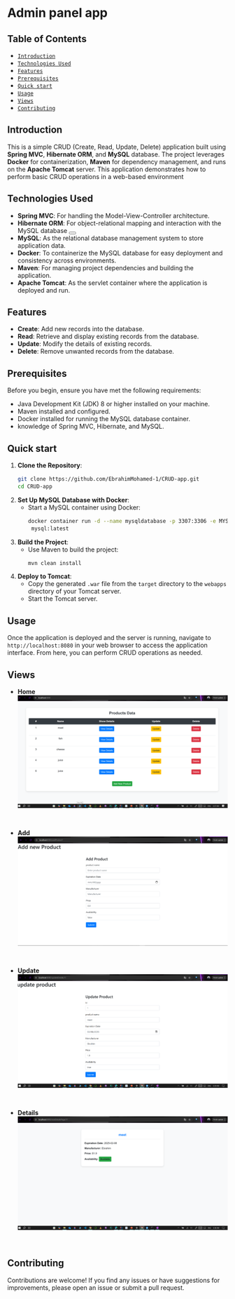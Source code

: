 # Admin panel app

## Table of Contents
- [`Introduction`](#introduction)
- [`Technologies Used`](#technologies-used)
- [`Features`](#features)
- [`Prerequisites`](#prerequisites)
- [`Quick start`](#Quick-start)
- [`Usage`](#usage)
- [`Views`](#Views)
- [`Contributing`](#contributing)


## Introduction
This is a simple CRUD (Create, Read, Update, Delete) application built using **Spring MVC**, **Hibernate ORM**, and **MySQL** database. The project leverages **Docker** for containerization, **Maven** for dependency management, and runs on the **Apache Tomcat** server. This application demonstrates how to perform basic CRUD operations in a web-based environment 
## Technologies Used
- **Spring MVC**: For handling the Model-View-Controller architecture.
- **Hibernate ORM**: For object-relational mapping and interaction with the MySQL database <button class="citation-flag" data-index="5">
- **MySQL**: As the relational database management system to store application data.
- **Docker**: To containerize the MySQL database for easy deployment and consistency across environments.
- **Maven**: For managing project dependencies and building the application.
- **Apache Tomcat**: As the servlet container where the application is deployed and run.

## Features
- **Create**: Add new records into the database.
- **Read**: Retrieve and display existing records from the database.
- **Update**: Modify the details of existing records.
- **Delete**: Remove unwanted records from the database.

## Prerequisites
Before you begin, ensure you have met the following requirements:
- Java Development Kit (JDK) 8 or higher installed on your machine.
- Maven installed and configured.
- Docker installed for running the MySQL database container.
- knowledge of Spring MVC, Hibernate, and MySQL.

## Quick start
1. **Clone the Repository**:
   ```bash
   git clone https://github.com/EbrahimMohamed-1/CRUD-app.git
   cd CRUD-app
   ```
2. **Set Up MySQL Database with Docker**:
   - Start a MySQL container using Docker:
     ```bash
     docker container run -d --name mysqldatabase -p 3307:3306 -e MYSQL_ROOT_PASSWORD=root
      mysql:latest
      ```
3. **Build the Project**:
   - Use Maven to build the project:
     ```bash
     mvn clean install
     ```
4. **Deploy to Tomcat**:
   - Copy the generated `.war` file from the `target` directory to the `webapps` directory of your Tomcat server.
   - Start the Tomcat server.

## Usage
Once the application is deployed and the server is running, navigate to `http://localhost:8080` in your web browser to access the application interface. From here, you can perform CRUD operations as needed.

## Views
- **Home**
![Home Page](./other/HomePage.png)
<br>

- **Add**
![Add](./other/AddProduct.png)
<br>

- **Update**
![update](./other/UpdatePage.png)
<br>

- **Details**
![details](./other/ViewPage.png)
<br>



## Contributing
Contributions are welcome! If you find any issues or have suggestions for improvements, please open an issue or submit a pull request.
